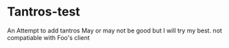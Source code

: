 # Tantros-test
An Attempt to add tantros
May or may not be good but I will try my best.
not compatiable with Foo's client
